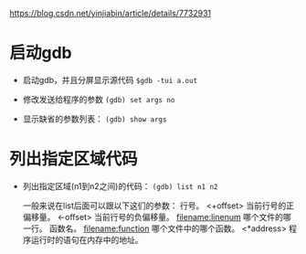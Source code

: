 https://blog.csdn.net/yinjiabin/article/details/7732931

# 启动gdb
- 启动gdb，并且分屏显示源代码
`$gdb -tui a.out`

- 修改发送给程序的参数
  `(gdb) set args no`

- 显示缺省的参数列表： 
  `(gdb) show args`

# 列出指定区域代码
- 列出指定区域(n1到n2之间)的代码： 
  `(gdb) list n1 n2 `

  一般来说在list后面可以跟以下这们的参数： 
<linenum>   行号。 
<+offset>   当前行号的正偏移量。 
<-offset>   当前行号的负偏移量。 
<filename:linenum>  哪个文件的哪一行。 
<function>  函数名。 
<filename:function> 哪个文件中的哪个函数。 
<*address>  程序运行时的语句在内存中的地址。 